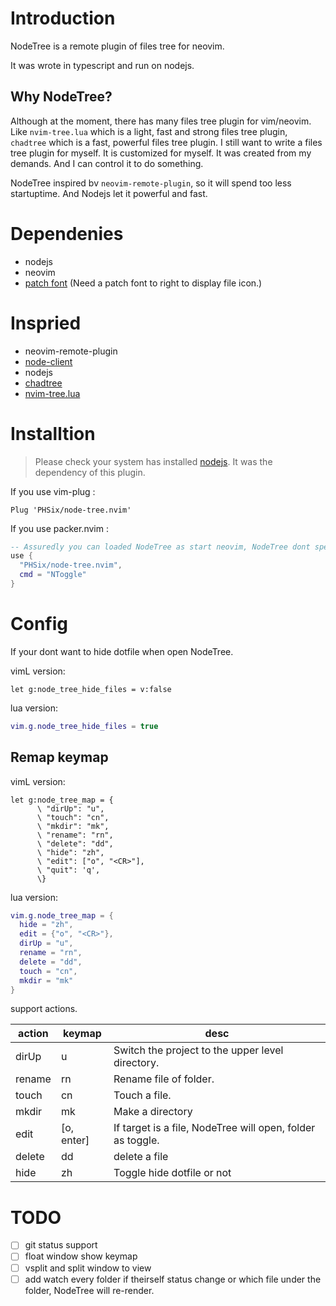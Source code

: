 # Introduction

NodeTree is a remote plugin of files tree for neovim.

It was wrote in typescript and run on nodejs.

## Why NodeTree?

Although at the moment, there has many files tree plugin for vim/neovim. Like `nvim-tree.lua` which is a light, fast and strong files tree plugin, `chadtree` which is a fast, powerful files tree plugin. I still want to write a files tree plugin for myself. It is customized for myself. It was created from my demands. And I can control it to do something. 

NodeTree inspired bv `neovim-remote-plugin`, so it will spend too less startuptime. And Nodejs let it powerful and fast.

# Dependenies

- nodejs
- neovim
- [patch font](https://nerdfonts.com) (Need a patch font to right to display file icon.)

# Inspried

- neovim-remote-plugin
- [node-client](https://github.com/neovim/node-client)
- nodejs
- [chadtree](https://github.com/ms-jpq/chadtree)
- [nvim-tree.lua](https://github.com/kyazdani42/nvim-tree.lua)

# Installtion

> Please check your system has installed [nodejs](https://nodejs.org/). It was the dependency of this plugin.

If you use vim-plug :

```vimL
Plug 'PHSix/node-tree.nvim'
```

If you use packer.nvim :

```lua
-- Assuredly you can loaded NodeTree as start neovim, NodeTree dont spend too match staruptime, but I more accustomed to load lazily.
use {
  "PHSix/node-tree.nvim",
  cmd = "NToggle"
}
```

# Config

If your dont want to hide dotfile when open NodeTree.

vimL version:

```vimL
let g:node_tree_hide_files = v:false
```

lua version:

```lua
vim.g.node_tree_hide_files = true
```

## Remap keymap

vimL version:

```vimscript
let g:node_tree_map = {
      \ "dirUp": "u",
      \ "touch": "cn",
      \ "mkdir": "mk",
      \ "rename": "rn",
      \ "delete": "dd",
      \ "hide": "zh",
      \ "edit": ["o", "<CR>"],
      \ "quit": 'q',
      \}
```

lua version:

```lua
vim.g.node_tree_map = {
  hide = "zh",
  edit = {"o", "<CR>"},
  dirUp = "u",
  rename = "rn",
  delete = "dd",
  touch = "cn",
  mkdir = "mk"
}

```

support actions.

| action | keymap     | desc                                                       |
| ------ | ---------- | ---------------------------------------------------------- |
| dirUp  | u          | Switch the project to the upper level directory.           |
| rename | rn         | Rename file of folder.                                     |
| touch  | cn         | Touch a file.                                              |
| mkdir  | mk         | Make a directory                                           |
| edit   | [o, enter] | If target is a file, NodeTree will open, folder as toggle. |
| delete | dd         | delete a file                                              |
| hide   | zh         | Toggle hide dotfile or not                                 |

# TODO

- [ ] git status support
- [ ] float window show keymap
- [ ] vsplit and split window to view
- [ ] add watch every folder if theirself status change or which file under the folder, NodeTree will re-render.
